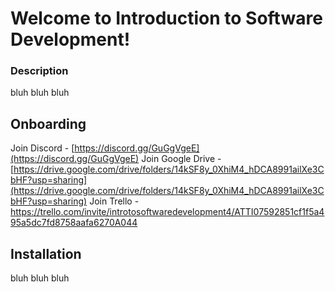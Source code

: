 # Welcome to Introduction to Software Development!

### Description

bluh bluh bluh

## Onboarding

Join Discord - [https://discord.gg/GuGgVgeE](https://discord.gg/GuGgVgeE)
Join Google Drive - [https://drive.google.com/drive/folders/14kSF8y_0XhiM4_hDCA8991ailXe3CbHF?usp=sharing](https://drive.google.com/drive/folders/14kSF8y_0XhiM4_hDCA8991ailXe3CbHF?usp=sharing)
Join Trello - https://trello.com/invite/introtosoftwaredevelopment4/ATTI07592851cf1f5a495a5dc7fd8758aafa6270A044

## Installation

bluh bluh bluh
